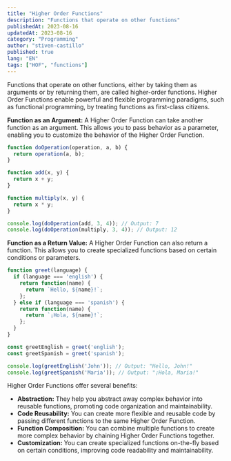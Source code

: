 ```yaml
---
title: "Higher Order Functions"
description: "Functions that operate on other functions"
publishedAt: 2023-08-16
updatedAt: 2023-08-16
category: "Programming"
author: "stiven-castillo"
published: true
lang: "EN"
tags: ["HOF", "functions"]
---
```


Functions that operate on other functions, either by taking them as arguments or by returning them, are called higher-order functions. Higher Order Functions enable powerful and flexible programming paradigms, such as functional programming, by treating functions as first-class citizens.

**Function as an Argument:** A Higher Order Function can take another function as an argument. This allows you to pass behavior as a parameter, enabling you to customize the behavior of the Higher Order Function.


```javascript 
function doOperation(operation, a, b) {
  return operation(a, b);
}

function add(x, y) {
  return x + y;
}

function multiply(x, y) {
  return x * y;
}

console.log(doOperation(add, 3, 4)); // Output: 7
console.log(doOperation(multiply, 3, 4)); // Output: 12

```

**Function as a Return Value:** A Higher Order Function can also return a function. This allows you to create specialized functions based on certain conditions or parameters.

```javascript
function greet(language) {
  if (language === 'english') {
    return function(name) {
      return `Hello, ${name}!`;
    };
  } else if (language === 'spanish') {
    return function(name) {
      return `¡Hola, ${name}!`;
    };
  }
}

const greetEnglish = greet('english');
const greetSpanish = greet('spanish');

console.log(greetEnglish('John')); // Output: "Hello, John!"
console.log(greetSpanish('Maria')); // Output: "¡Hola, Maria!"
```

Higher Order Functions offer several benefits:

- **Abstraction:** They help you abstract away complex behavior into reusable functions, promoting code organization and maintainability.
- **Code Reusability:** You can create more flexible and reusable code by passing different functions to the same Higher Order Function.
- **Function Composition:** You can combine multiple functions to create more complex behavior by chaining Higher Order Functions together.
- **Customization:** You can create specialized functions on-the-fly based on certain conditions, improving code readability and maintainability.